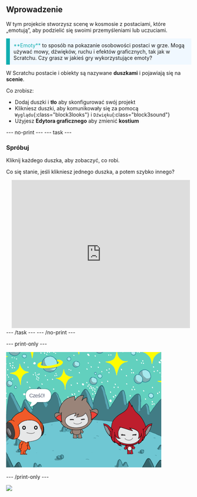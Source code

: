 ## Wprowadzenie

W tym projekcie stworzysz scenę w kosmosie z postaciami, które „emotują”, aby podzielić się swoimi przemyśleniami lub uczuciami.

<p style="border-left: solid; border-width:10px; border-color: #0faeb0; background-color: aliceblue; padding: 10px;">
<span style="color: #0faeb0">**Emoty**</span> to sposób na pokazanie osobowości postaci w grze. Mogą używać mowy, dźwięków, ruchu i efektów graficznych, tak jak w Scratchu. Czy grasz w jakieś gry wykorzystujące emoty?
</p>

W Scratchu postacie i obiekty są nazywane **duszkami** i pojawiają się na **scenie**.

Co zrobisz:
+ Dodaj duszki i **tło** aby skonfigurować swój projekt
+ Klikniesz duszki, aby komunikowały się za pomocą `Wyglądu`{:class="block3looks"} i `Dźwięku`{:class="block3sound"}
+ Użyjesz **Edytora graficznego** aby zmienić **kostium**

--- no-print --- --- task ---
### Spróbuj
<div style="display: flex; flex-wrap: wrap">
<div style="flex-basis: 175px; flex-grow: 1">  
Kliknij każdego duszka, aby zobaczyć, co robi. 

Co się stanie, jeśli klikniesz jednego duszka, a potem szybko innego?
</div>
<div class="scratch-preview" style="margin-left: 15px;">
  <iframe allowtransparency="true" width="485" height="402" src="https://scratch.mit.edu/projects/embed/485673032/?autostart=false" frameborder="0"></iframe>
</div>
</div>
--- /task --- --- /no-print ---

--- print-only ---

![Ukończony projekt.](images/showcase_static.png)

--- /print-only ---

![](https://code.org/api/hour/begin_raspi_space.png)

